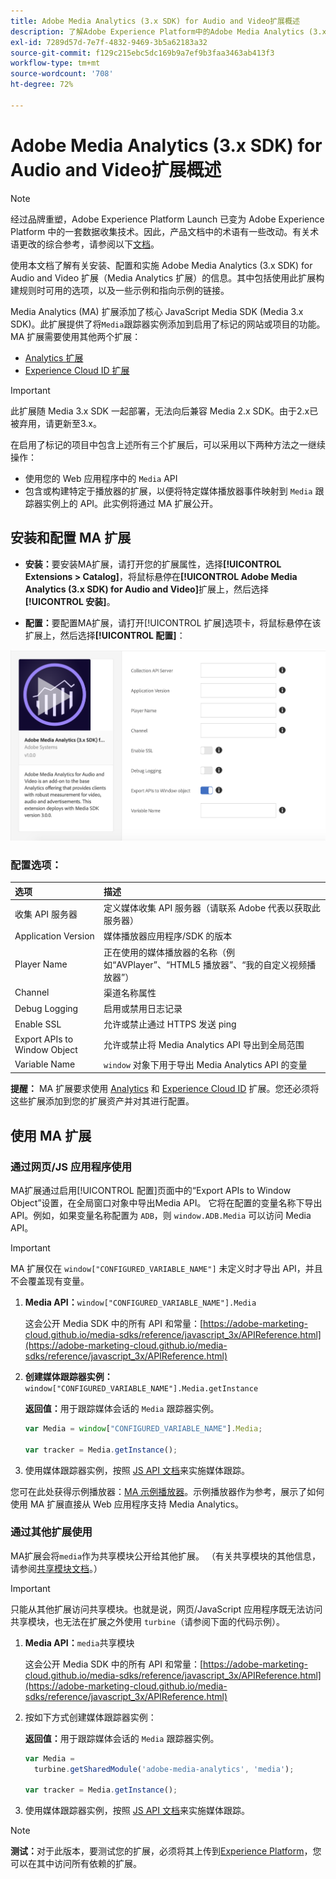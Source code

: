```yaml
---
title: Adobe Media Analytics (3.x SDK) for Audio and Video扩展概述
description: 了解Adobe Experience Platform中的Adobe Media Analytics (3.x SDK) for Audio and Video标记扩展。
exl-id: 7289d57d-7e7f-4832-9469-3b5a62183a32
source-git-commit: f129c215ebc5dc169b9a7ef9b3faa3463ab413f3
workflow-type: tm+mt
source-wordcount: '708'
ht-degree: 72%

---
```


# Adobe Media Analytics (3.x SDK) for Audio and Video扩展概述

>[!NOTE]
>
>经过品牌重塑，Adobe Experience Platform Launch 已变为 Adobe Experience Platform 中的一套数据收集技术。因此，产品文档中的术语有一些改动。有关术语更改的综合参考，请参阅以下[文档](../../../term-updates.md)。

使用本文档了解有关安装、配置和实施 Adobe Media Analytics (3.x SDK) for Audio and Video 扩展（Media Analytics 扩展）的信息。其中包括使用此扩展构建规则时可用的选项，以及一些示例和指向示例的链接。

Media Analytics (MA) 扩展添加了核心 JavaScript Media SDK (Media 3.x SDK)。此扩展提供了将`Media`跟踪器实例添加到启用了标记的网站或项目的功能。 MA 扩展需要使用其他两个扩展：

* [Analytics 扩展](../analytics/overview.md)
* [Experience Cloud ID 扩展](../id-service/overview.md)

>[!IMPORTANT]
>
>此扩展随 Media 3.x SDK 一起部署，无法向后兼容 Media 2.x SDK。由于2.x已被弃用，请更新至3.x。

在启用了标记的项目中包含上述所有三个扩展后，可以采用以下两种方法之一继续操作：

* 使用您的 Web 应用程序中的 `Media` API
* 包含或构建特定于播放器的扩展，以便将特定媒体播放器事件映射到 `Media` 跟踪器实例上的 API。此实例将通过 MA 扩展公开。

## 安装和配置 MA 扩展

* **安装：**&#x200B;要安装MA扩展，请打开您的扩展属性，选择&#x200B;**[!UICONTROL Extensions > Catalog]**，将鼠标悬停在&#x200B;**[!UICONTROL Adobe Media Analytics (3.x SDK) for Audio and Video]**&#x200B;扩展上，然后选择&#x200B;**[!UICONTROL 安装]**。

* **配置：**&#x200B;要配置MA扩展，请打开[!UICONTROL 扩展]选项卡，将鼠标悬停在该扩展上，然后选择&#x200B;**[!UICONTROL 配置]**：

![MA 扩展配置](../../../images/ext-ma-config.png)

### 配置选项：

| 选项 | 描述 |
| :--- | :--- |
| 收集 API 服务器 | 定义媒体收集 API 服务器（请联系 Adobe 代表以获取此服务器） |
| Application Version | 媒体播放器应用程序/SDK 的版本 |
| Player Name | 正在使用的媒体播放器的名称（例如“AVPlayer”、“HTML5 播放器”、“我的自定义视频播放器”） |
| Channel | 渠道名称属性 |
| Debug Logging | 启用或禁用日志记录 |
| Enable SSL | 允许或禁止通过 HTTPS 发送 ping |
| Export APIs to Window Object | 允许或禁止将 Media Analytics API 导出到全局范围 |
| Variable Name | `window` 对象下用于导出 Media Analytics API 的变量 |

**提醒：** MA 扩展要求使用 [Analytics](../analytics/overview.md) 和 [Experience Cloud ID](../id-service/overview.md) 扩展。您还必须将这些扩展添加到您的扩展资产并对其进行配置。

## 使用 MA 扩展

### 通过网页/JS 应用程序使用

MA扩展通过启用[!UICONTROL 配置]页面中的“Export APIs to Window Object”设置，在全局窗口对象中导出Media API。 它将在配置的变量名称下导出 API。例如，如果变量名称配置为 `ADB`，则 `window.ADB.Media` 可以访问 Media API。

>[!IMPORTANT]
>
>MA 扩展仅在 `window["CONFIGURED_VARIABLE_NAME"]` 未定义时才导出 API，并且不会覆盖现有变量。

1. **Media API：**`window["CONFIGURED_VARIABLE_NAME"].Media`

   这会公开 Media SDK 中的所有 API 和常量：[https://adobe-marketing-cloud.github.io/media-sdks/reference/javascript_3x/APIReference.html](https://adobe-marketing-cloud.github.io/media-sdks/reference/javascript_3x/APIReference.html)

1. **创建媒体跟踪器实例：**`window["CONFIGURED_VARIABLE_NAME"].Media.getInstance`

   **返回值：**&#x200B;用于跟踪媒体会话的 `Media` 跟踪器实例。

   ```javascript
   var Media = window["CONFIGURED_VARIABLE_NAME"].Media;
   
   var tracker = Media.getInstance();
   ```

1. 使用媒体跟踪器实例，按照 [JS API 文档](https://adobe-marketing-cloud.github.io/media-sdks/reference/javascript_3x/index.html)来实施媒体跟踪。

您可在此处获得示例播放器：[MA 示例播放器](https://github.com/Adobe-Marketing-Cloud/media-sdks/tree/master/samples/launch/js/3.x)。示例播放器作为参考，展示了如何使用 MA 扩展直接从 Web 应用程序支持 Media Analytics。


### 通过其他扩展使用

MA扩展会将`media`作为共享模块公开给其他扩展。 （有关共享模块的其他信息，请参阅[共享模块文档](../../../extension-dev/web/shared.md)。）

>[!IMPORTANT]
>
>只能从其他扩展访问共享模块。也就是说，网页/JavaScript 应用程序既无法访问共享模块，也无法在扩展之外使用 `turbine`（请参阅下面的代码示例）。

1. **Media API：**`media`共享模块

   这会公开 Media SDK 中的所有 API 和常量：[https://adobe-marketing-cloud.github.io/media-sdks/reference/javascript_3x/APIReference.html](https://adobe-marketing-cloud.github.io/media-sdks/reference/javascript_3x/APIReference.html)

1. 按如下方式创建媒体跟踪器实例：

   **返回值：**&#x200B;用于跟踪媒体会话的 `Media` 跟踪器实例。

   ```javascript
   var Media =
     turbine.getSharedModule('adobe-media-analytics', 'media');
   
   var tracker = Media.getInstance();
   ```

1. 使用媒体跟踪器实例，按照 [JS API 文档](https://adobe-marketing-cloud.github.io/media-sdks/reference/javascript_3x/index.html)来实施媒体跟踪。

>[!NOTE]
>
>**测试：**&#x200B;对于此版本，要测试您的扩展，必须将其上传到[Experience Platform](../../../extension-dev/submit/upload-and-test.md)，您可以在其中访问所有依赖的扩展。
